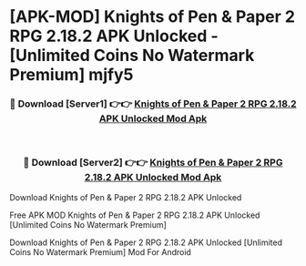 # [APK-MOD] Knights of Pen & Paper 2  RPG 2.18.2 APK Unlocked - [Unlimited Coins No Watermark Premium] mjfy5



<div align="center">
<h3>🔴 Download [Server1] 👉👉 <a href="https://momento.my/?title=Knights_of_Pen_&_Paper_2__RPG_2.18.2_APK_Unlocked">Knights of Pen & Paper 2  RPG 2.18.2 APK Unlocked Mod Apk</a></h3><br>

<h3>🔴 Download [Server2] 👉👉 <a href="https://momento.my/?title=Knights_of_Pen_&_Paper_2__RPG_2.18.2_APK_Unlocked">Knights of Pen & Paper 2  RPG 2.18.2 APK Unlocked Mod Apk</a></h3>
</div>



Download Knights of Pen & Paper 2  RPG 2.18.2 APK Unlocked 

Free APK MOD Knights of Pen & Paper 2  RPG 2.18.2 APK Unlocked [Unlimited Coins No Watermark Premium]

Download Knights of Pen & Paper 2  RPG 2.18.2 APK Unlocked [Unlimited Coins No Watermark Premium] Mod For Android
